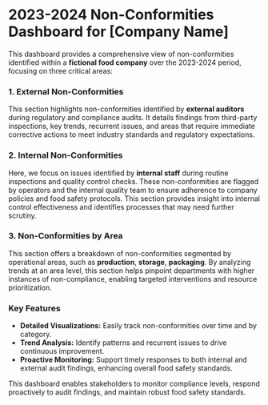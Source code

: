 # 2023-2024 Non-Conformities Dashboard for [Company Name]

This dashboard provides a comprehensive view of non-conformities identified within a **fictional food company** over the 2023-2024 period, focusing on three critical areas:

### 1. External Non-Conformities
This section highlights non-conformities identified by **external auditors** during regulatory and compliance audits. It details findings from third-party inspections, key trends, recurrent issues, and areas that require immediate corrective actions to meet industry standards and regulatory expectations.

### 2. Internal Non-Conformities
Here, we focus on issues identified by **internal staff** during routine inspections and quality control checks. These non-conformities are flagged by operators and the internal quality team to ensure adherence to company policies and food safety protocols. This section provides insight into internal control effectiveness and identifies processes that may need further scrutiny.

### 3. Non-Conformities by Area
This section offers a breakdown of non-conformities segmented by operational areas, such as **production**, **storage**, **packaging**. By analyzing trends at an area level, this section helps pinpoint departments with higher instances of non-compliance, enabling targeted interventions and resource prioritization.

### Key Features
- **Detailed Visualizations:** Easily track non-conformities over time and by category.
- **Trend Analysis:** Identify patterns and recurrent issues to drive continuous improvement.
- **Proactive Monitoring:** Support timely responses to both internal and external audit findings, enhancing overall food safety standards.

This dashboard enables stakeholders to monitor compliance levels, respond proactively to audit findings, and maintain robust food safety standards.
